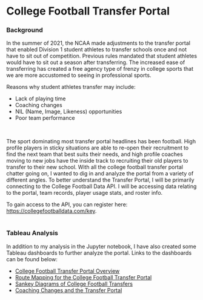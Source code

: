 # College Football Transfer Portal

### Background
In the summer of 2021, the NCAA made adjustments to the transfer portal that enabled Division 1 student athletes to transfer schools once and not have to sit out of competition. Previous rules mandated that student athletes would have to sit out a season after transferring. The increased ease of transferring has created a free agency type of frenzy in college sports that we are more accustomed to seeing in professional sports. 

Reasons why student athletes transfer may include:
- Lack of playing time
- Coaching changes
- NIL (Name, Image, Likeness) opportunities
- Poor team performance
<br>


The sport dominating most transfer portal headlines has been football. High profile players in sticky situations are able to re-open their recruitment to find the next team that best suits their needs, and high profile coaches moving to new jobs have the inside track to recruiting their old players to transfer to their new school. With all the college football transfer portal chatter going on, I wanted to dig in and analyze the portal from a variety of different angles. To better understand the Transfer Portal, I will be primarily connecting to the College Football Data API. I will be accessing data relating to the portal, team records, player usage stats, and roster info. <br>

To gain access to the API, you can register here: https://collegefootballdata.com/key.
<br><br>


### Tableau Analysis
In addition to my analysis in the Jupyter notebook, I have also created some Tableau dashboards to further analyze the portal. Links to the dashboards can be found below:
- [College Football Transfer Portal Overview](https://public.tableau.com/app/profile/r.prabhu/viz/CollegeFootballTransferPortalOverview/TransferPortalOverview)
- [Route Mapping for the College Football Transfer Portal](https://public.tableau.com/app/profile/r.prabhu/viz/DestinationMappingCollegeFootballTransferPortal/MappingtheTransferPortal)
- [Sankey Diagrams of College Football Transfers](https://public.tableau.com/app/profile/r.prabhu/viz/SankeyDiagramsTrackingCollegeFootballTransfers/FBSFCSMovement)
- [Coaching Changes and the Transfer Portal](https://public.tableau.com/app/profile/r.prabhu/viz/EnclosedDotPlotsCoachingChangesandtheTransferPortal/CoachingChanges)
